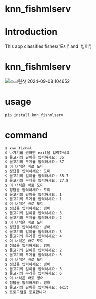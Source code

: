 # knn_fishmlserv

# Introduction
This app classifies fishes('도미' and '빙어')

# knn_fishmlserv
![스크린샷 2024-09-08 104652](https://github.com/user-attachments/assets/7cb791b1-3ad2-4a1d-b635-6339bfd67214)

# usage
```bash
pip install knn_fishmlserv
```

# command
```bash
$ knn_fishml
$ 나가기를 원하면 exit을 입력하세요
$ 물고기의 길이를 입력하세요: 35
$ 물고기의 무게를 입력하세요: 37
$ 이 녀석은 바로 도미
$ 정답을 입력하세요: 도미
$ 물고기의 길이를 입력하세요: 35.7
$ 물고기의 무게를 입력하세요: 27.8
$ 이 녀석은 바로 도미
$ 정답을 입력하세요: 도미
$ 물고기의 길이를 입력하세요: 1
$ 물고기의 무게를 입력하세요: 1
$ 이 녀석은 바로 도미
$ 정답을 입력하세요: 빙어
$ 물고기의 길이를 입력하세요: 3
$ 물고기의 무게를 입력하세요: 2
$ 이 녀석은 바로 도미
$ 정답을 입력하세요: 빙어
$ 물고기의 길이를 입력하세요: 3
$ 물고기의 무게를 입력하세요: 4
$ 이 녀석은 바로 도미
$ 정답을 입력하세요: 빙어
$ 물고기의 길이를 입력하세요: 2
$ 물고기의 무게를 입력하세요: 5
$ 이 녀석은 바로 도미
$ 정답을 입력하세요: 빙어
$ 물고기의 길이를 입력하세요: 3
$ 물고기의 무게를 입력하세요: 6
$ 이 녀석은 바로 빙어
$ 정답을 입력하세요: 빙어
$ 물고기의 길이를 입력하세요: exit
$ 프로그램을 종료합니다.
```

